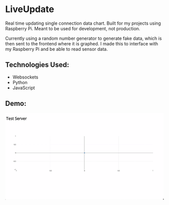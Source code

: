 # LiveUpdate
Real time updating single connection data chart. Built for my projects using Raspberry Pi. Meant to be used for development, not production.

Currently using a random number generator to generate fake data, which is then sent to the frontend where it is graphed. I made this to interface with my Raspberry Pi and be able to read sensor data.

## Technologies Used:
- Websockets
- Python
- JavaScript

## Demo:
![](demo.gif)
